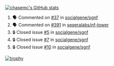 [![chasemc's GitHub stats](https://github-readme-stats.vercel.app/api?username=chasemc)](https://github.com/anuraghazra/github-readme-stats)


<!--START_SECTION:activity-->
1. 🗣 Commented on [#37](https://github.com/socialgene/sgnf/issues/37) in [socialgene/sgnf](https://github.com/socialgene/sgnf)
2. 🗣 Commented on [#391](https://github.com/seqeralabs/nf-tower/issues/391) in [seqeralabs/nf-tower](https://github.com/seqeralabs/nf-tower)
3. 🔒 Closed issue [#5](https://github.com/socialgene/sgnf/issues/5) in [socialgene/sgnf](https://github.com/socialgene/sgnf)
4. 🔒 Closed issue [#7](https://github.com/socialgene/sgnf/issues/7) in [socialgene/sgnf](https://github.com/socialgene/sgnf)
5. 🔒 Closed issue [#10](https://github.com/socialgene/sgnf/issues/10) in [socialgene/sgnf](https://github.com/socialgene/sgnf)
<!--END_SECTION:activity-->
[![trophy](https://github-profile-trophy.vercel.app/?username=chasemc)](https://github.com/ryo-ma/github-profile-trophy)

